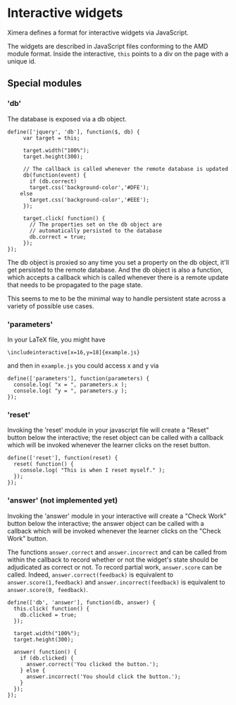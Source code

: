 # Interactive widgets

Ximera defines a format for interactive widgets via JavaScript.

The widgets are described in JavaScript files conforming to the AMD
module format.  Inside the interactive, `this` points to a div on the
page with a unique id.

## Special modules

### 'db'

The database is exposed via a db object.

```
define(['jquery', 'db'], function($, db) {
     var target = this;

     target.width("100%");
     target.height(300);

     // The callback is called whenever the remote database is updated
     db(function(event) {
       if (db.correct)
	   target.css('background-color','#DFE');
	else
	   target.css('background-color','#EEE');
     });

     target.click( function() {
       // The properties set on the db object are
       // automatically persisted to the database
       db.correct = true;
     });
});
```

The db object is proxied so any time you set a property on the db
object, it'll get persisted to the remote database.  And the db object
is also a function, which accepts a callback which is called whenever
there is a remote update that needs to be propagated to the page
state.

This seems to me to be the minimal way to handle persistent state
across a variety of possible use cases.

### 'parameters'

In your LaTeX file, you might have
```
\includeinteractive[x=16,y=18]{example.js}
```
and then in `example.js` you could access x and y via
```
define(['parameters'], function(parameters) {
  console.log( "x = ", parameters.x );
  console.log( "y = ", parameters.y );
});
```

### 'reset'

Invoking the 'reset' module in your javascript file will create a
"Reset" button below the interactive; the reset object can be called
with a callback which will be invoked whenever the learner clicks on
the reset button.

```
define(['reset'], function(reset) {
  reset( function() {
    console.log( "This is when I reset myself." );
  });
});
```

### 'answer' (not implemented yet)

Invoking the 'answer' module in your interactive will create a "Check
Work" button below the interactive; the answer object can be called
with a callback which will be invoked whenever the learner clicks on
the "Check Work" button.

The functions `answer.correct` and `answer.incorrect` and can be
called from within the callback to record whether or not the widget's
state should be adjudicated as correct or not.  To record partial
work, `answer.score` can be called.  Indeed,
`answer.correct(feedback)` is equivalent to `answer.score(1,feedback)` and `answer.incorrect(feedback)` is equivalent to
`answer.score(0, feedback)`.


```
define(['db', 'answer'], function(db, answer) {
  this.click( function() {
    db.clicked = true;
  });

  target.width("100%");
  target.height(300);

  answer( function() {
    if (db.clicked) {
      answer.correct('You clicked the button.');
    } else {
      answer.incorrect('You should click the button.');
    }
  });
});
```
